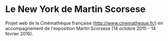# Le New York de Martin Scorsese

Projet web de la Cinémathèque française (http://www.cinematheque.fr/) en accompagnement de l'exposition Martin Scorsese (14 octobre 2015 - 14 février 2016).
